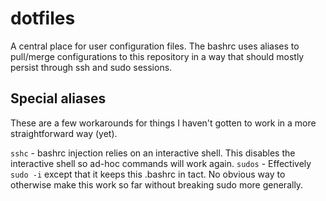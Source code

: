 # dotfiles
A central place for user configuration files.  The bashrc uses aliases to pull/merge configurations to this repository in a way that should mostly persist through ssh and sudo sessions.

## Special aliases

These are a few workarounds for things I haven't gotten to work in a more straightforward way (yet).

`sshc` - bashrc injection relies on an interactive shell.  This disables the interactive shell so ad-hoc commands will work again.
`sudos` - Effectively `sudo -i` except that it keeps this .bashrc in tact.  No obvious way to otherwise make this work so far without breaking sudo more generally.
